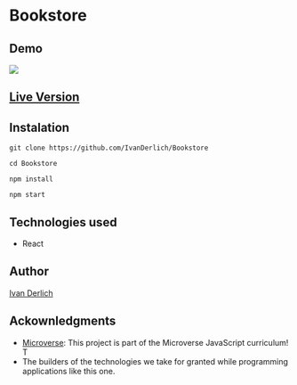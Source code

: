 # Bookstore

## Demo

![](/ReadmeDocs/1.png)

## [Live Version](https://shielded-retreat-89914.herokuapp.com/)


## Instalation

    git clone https://github.com/IvanDerlich/Bookstore

    cd Bookstore

    npm install

    npm start


## Technologies used

  - React

## Author

[Ivan Derlich](https://www.ivanderlich.com)

## Ackownledgments
  
- [Microverse](https://www.microverse.org/):   This project is part of the Microverse JavaScript curriculum! T
- The builders of the technologies we take for granted while programming applications like this one.